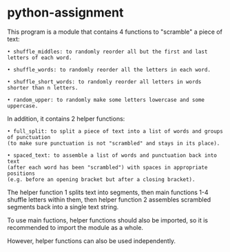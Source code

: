 # python-assignment

This program is a module that contains 4 functions to "scramble" a piece of text:

    • shuffle_middles: to randomly reorder all but the first and last letters of each word.
    
    • shuffle_words: to randomly reorder all the letters in each word.
    
    • shuffle_short_words: to randomly reorder all letters in words shorter than n letters.
    
    • random_upper: to randomly make some letters lowercase and some uppercase.


In addition, it contains 2 helper functions:

    • full_split: to split a piece of text into a list of words and groups of punctuation 
    (to make sure punctuation is not "scrambled" and stays in its place).
    
    • spaced_text: to assemble a list of words and punctuation back into text 
    (after each word has been "scrambled") with spaces in appropriate positions 
    (e.g. before an opening bracket but after a closing bracket).


The helper function 1 splits text into segments, then main functions 1-4 shuffle letters within them,
    then helper function 2 assembles scrambled segments back into a single text string.
    
To use main fuctions, helper functions should also be imported,
    so it is recommended to import the module as a whole.
    
However, helper functions can also be used independently.
